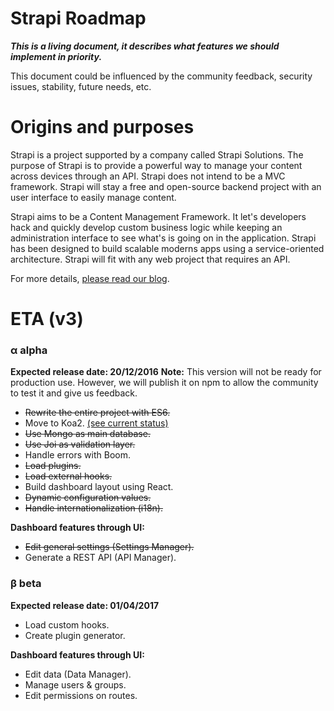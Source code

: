 # Strapi Roadmap

***This is a living document, it describes what features we should implement in priority.***

This document could be influenced by the community feedback, security issues, stability, future needs, etc.

# Origins and purposes

Strapi is a project supported by a company called Strapi Solutions. The purpose of Strapi is to provide a powerful way to manage your content across devices through an API. Strapi does not intend to be a MVC framework. Strapi will stay a free and open-source backend project with an user interface to easily manage content.

Strapi aims to be a Content Management Framework. It let's developers hack and quickly develop custom business logic while keeping an administration interface to see what's is going on in the application. Strapi has been designed to build scalable moderns apps using a service-oriented architecture. Strapi will fit with any web project that requires an API.

For more details, [please read our blog](http://blog.strapi.io).

# ETA (v3)

### α alpha
**Expected release date: 20/12/2016**
**Note:** This version will not be ready for production use. However, we will publish it on npm to allow the community to test it and give us feedback.

* ~~Rewrite the entire project with ES6.~~
* Move to Koa2. [(see current status)](https://github.com/strapi/strapi/issues/41)
* ~~Use Mongo as main database.~~
* ~~Use Joi as validation layer.~~
* Handle errors with Boom.
* ~~Load plugins.~~
* ~~Load external hooks.~~
* Build dashboard layout using React.
* ~~Dynamic configuration values.~~
* ~~Handle internationalization (i18n).~~

**Dashboard features through UI:**

* ~~Edit general settings (Settings Manager).~~
* Generate a REST API (API Manager).

### β beta
**Expected release date: 01/04/2017**

* Load custom hooks.
* Create plugin generator.

**Dashboard features through UI:**

* Edit data (Data Manager).
* Manage users & groups.
* Edit permissions on routes.
